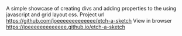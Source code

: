 A simple showcase of creating divs and adding properties to the using javascript and grid layout css.
Project url https://github.com/joeeeeeeeeeeeee/etch-a-sketch
View in browser https://joeeeeeeeeeeeee.github.io/etch-a-sketch